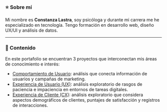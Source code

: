 ### ⭐️ Sobre mí
Mi nombre es **Constanza Lastra**, soy psicóloga y durante mi carrera me he especializado en tecnología.  Tengo formación en desarrollo web, diseño UX/UI y análisis de datos.

---

### 📁 Contenido
En este portafolio se encuentran 3 proyectos que interconectan mis áreas de conocimiento e interés:

- [Comportamiento de Usuario](/Comportamiento-de-Usuario): análisis que conecta información de usuarios y campañas de marketing.
- [Experiencia de Usuario (UX)](/Experiencia-de-Usuario): análisis exploratorio de rasgos de paciencia e impaciencia en entornos de tareas digitales.
- [Experiencia de Cliente (CX)](/Experiencia-de-Cliente): análisis exploratorio que considera aspectos demográficos de clientes, puntajes de satisfacción y registros de interacciones.

